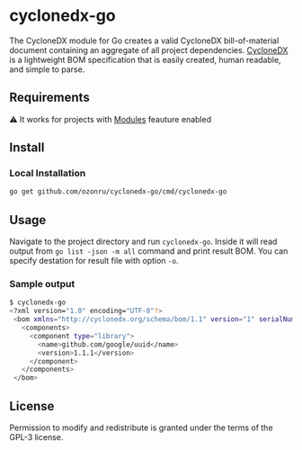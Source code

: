 # cyclonedx-go

The CycloneDX module for Go creates a valid CycloneDX bill-of-material document containing an aggregate of all project dependencies. [CycloneDX](https://cyclonedx.org) is a lightweight BOM specification that is easily created, human readable, and simple to parse.

## Requirements

:warning: It works for projects with [Modules](https://blog.golang.org/using-go-modules) feauture enabled

## Install

### Local Installation

```bash
go get github.com/ozonru/cyclonedx-go/cmd/cyclonedx-go
```

## Usage

Navigate to the project directory and run `cyclonedx-go`. Inside it will read output from `go list -json -m all` command and print result BOM. You can specify destation for result file with option `-o`.

### Sample output

```bash
$ cyclonedx-go 
<?xml version="1.0" encoding="UTF-8"?>
 <bom xmlns="http://cyclonedx.org/schema/bom/1.1" version="1" serialNumber="urn:uuid:a83b2169-1ac1-4624-85ff-b5a4fa2fdd29">
   <components>
     <component type="library">
       <name>github.com/google/uuid</name>
       <version>1.1.1</version>
     </component>
   </components>
 </bom>
```

## License

Permission to modify and redistribute is granted under the terms of the GPL-3 license.
